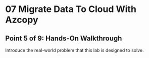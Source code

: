 # 07 Migrate Data To Cloud With Azcopy

## Point 5 of 9: Hands-On Walkthrough

Introduce the real-world problem that this lab is designed to solve.

